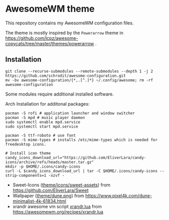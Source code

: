 # AwesomeWM theme

This repository contains my AwesomeWM configuration files.

The theme is mostly inspired by the `Powerarrow` theme in https://github.com/lcpz/awesome-copycats/tree/master/themes/powerarrow .


## Installation

```
git clone --recurse-submodules --remote-submodules --depth 1 -j 2 https://github.com/schrodit/awesome-configuration.git
mv -bv awesome-configuration/{*,.[^.]*} ~/.config/awesome; rm -rf awesome-configuration
```

Some modules require additional installed software.

Arch Installation for additonal packages:
```
pacman -S rofi # application launcher and window switcher
pacman -S mpd # music player daemon
sudo systemctl enable mpd.service
sudo systemctl start mpd.service

pacman -S ttf-roboto # use font
pacman -S mime-types # installs /etc/mime-types which is needed for freedesktop icons.

# Install icon theme
candy_icons_download_url="https://github.com/EliverLara/candy-icons/archive/refs/heads/master.tar.gz"
mkdir -p $HOME/.icons/candy-icons
curl -L $candy_icons_download_url | tar -C $HOME/.icons/candy-icons --strip-components=1 -xzvf -
```


- Sweet-Icons ([theme/icons/sweet-assets](./theme/icons/sweet-asset)) from https://github.com/EliverLara/Sweet 
- Wallpaper ([theme/dune.png](./theme/dune.png)) from https://www.pixel4k.com/dune-minimalist-4k-61834.html
- xrandr awesome vm script [xrandr.lua](xrandr.lua) from https://awesomewm.org/recipes/xrandr.lua

